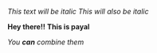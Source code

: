 *This text will be italic*
_This will also be italic_

**Hey there!!**
__This is payal__

_You **can** combine them_
